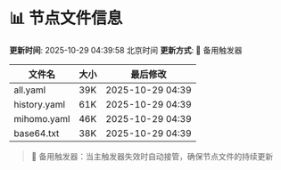 # 📊 节点文件信息

**更新时间**: 2025-10-29 04:39:58 北京时间
**更新方式**: 🔄 备用触发器

| 文件名 | 大小 | 最后修改 |
|--------|------|----------|
| all.yaml | 39K | 2025-10-29 04:39 |
| history.yaml | 61K | 2025-10-29 04:39 |
| mihomo.yaml | 46K | 2025-10-29 04:39 |
| base64.txt | 38K | 2025-10-29 04:39 |

> 🔄 备用触发器：当主触发器失效时自动接管，确保节点文件的持续更新
